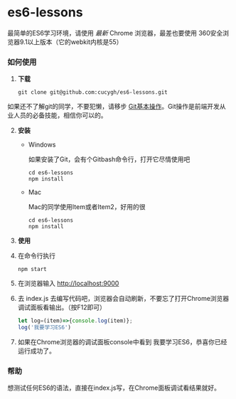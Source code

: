 # es6-lessons

最简单的ES6学习环境，请使用 *最新* Chrome 浏览器，最差也要使用 360安全浏览器9.1以上版本（它的webkit内核是55）


### 如何使用

1. **下载**

	```shell
	git clone git@github.com:cucygh/es6-lessons.git
	```
如果还不了解git的同学，不要犯懒，请移步 [Git基本操作](http://www.runoob.com/git/git-basic-operations.html)。Git操作是前端开发从业人员的必备技能，相信你可以的。

2. **安装**

	- Windows
	
	  如果安装了Git，会有个Gitbash命令行，打开它尽情使用吧
	
	  ```shell
	  cd es6-lessons
	  npm install
	  ```
	
	- Mac
	
	  Mac的同学使用Item或者Item2，好用的很
	
	  ```shell
	  cd es6-lessons
	  npm install
	  ```

3. **使用**

  1. 在命令行执行
  
	    ```shell
	    npm start
	    ```
  2. 在浏览器输入 [http://localhost:9000](http://localhost:9000)
  3. 去 index.js 去编写代码吧，浏览器会自动刷新，不要忘了打开Chrome浏览器调试面板看输出。（按F12即可）

	    ```javascript
	    let log=(item)=>{console.log(item)};
	    log('我要学习ES6')
	    ```
  4. 如果在Chrome浏览器的调试面板console中看到 我要学习ES6，恭喜你已经运行成功了。

### 帮助

  想测试任何ES6的语法，直接在index.js写，在Chrome面板调试看结果就好。
